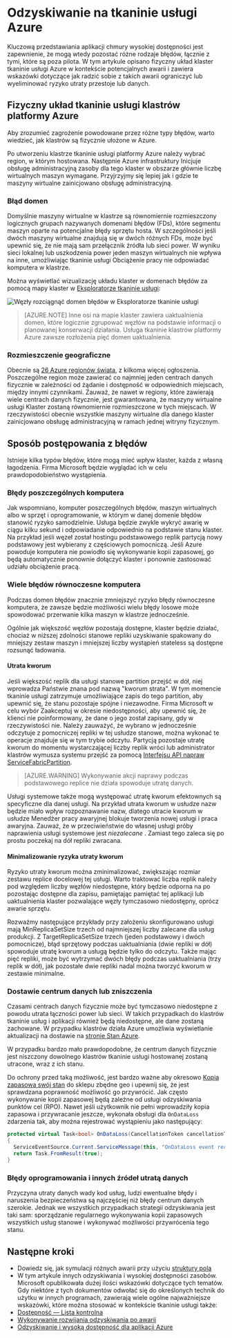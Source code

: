 <properties
   pageTitle="Azure awarii usługi tkaninie | Microsoft Azure"
   description="Azure tkaninie usługa oferuje możliwości należy postępować z wszystkich typów awarii. W tym artykule opisano typy awarii, które mogą wystąpić i jak postępować z nimi."
   services="service-fabric"
   documentationCenter=".net"
   authors="seanmck"
   manager="timlt"
   editor=""/>

<tags
   ms.service="service-fabric"
   ms.devlang="dotNet"
   ms.topic="article"
   ms.tgt_pltfrm="NA"
   ms.workload="NA"
   ms.date="08/10/2016"
   ms.author="seanmck"/>

# <a name="disaster-recovery-in-azure-service-fabric"></a>Odzyskiwanie na tkaninie usługi Azure

Kluczową przedstawiania aplikacji chmury wysokiej dostępności jest zapewnienie, że mogą wtedy pozostać różne rodzaje błędów, łącznie z tymi, które są poza pilota. W tym artykule opisano fizyczny układ klaster tkaninie usługi Azure w kontekście potencjalnych awarii i zawiera wskazówki dotyczące jak radzić sobie z takich awarii ograniczyć lub wyeliminować ryzyko utraty przestoje lub danych.

## <a name="physical-layout-of-service-fabric-clusters-in-azure"></a>Fizyczny układ tkaninie usługi klastrów platformy Azure

Aby zrozumieć zagrożenie powodowane przez różne typy błędów, warto wiedzieć, jak klastrów są fizycznie ułożone w Azure.

Po utworzeniu klastrze tkaninie usługi platformy Azure należy wybrać region, w którym hostowana. Następnie Azure infrastruktury Inicjuje obsługę administracyjną zasoby dla tego klaster w obszarze głównie liczbę wirtualnych maszyn wymagane. Przyjrzyjmy się lepiej jak i gdzie te maszyny wirtualne zainicjowano obsługę administracyjną.

### <a name="fault-domains"></a>Błąd domen

Domyślnie maszyny wirtualne w klastrze są równomiernie rozmieszczony logicznych grupach nazywanych domenami błędów (FDs), które segmentu maszyn oparte na potencjalne błędy sprzętu hosta. W szczególności jeśli dwóch maszyny wirtualne znajdują się w dwóch różnych FDs, może być upewnić się, że nie mają sam przełącznik źródła lub sieci power. W wyniku sieci lokalnej lub uszkodzenia power jeden maszyn wirtualnych nie wpływa na inne, umożliwiając tkaninie usługi Obciążenie pracy nie odpowiadać komputera w klastrze.

Można wyświetlać wizualizację układu klaster w domenach błędów za pomocą mapy klaster w [Eksploratorze tkaninie usługi](service-fabric-visualizing-your-cluster.md):

![Węzły rozciągnąć domen błędów w Eksploratorze tkaninie usługi][sfx-cluster-map]

>[AZURE.NOTE] Inne osi na mapie klaster zawiera uaktualnienia domen, które logicznie zgrupować węzłów na podstawie informacji o planowanej konserwacji działania. Usługa tkaninie klastrów platformy Azure zawsze rozłożenia pięć domen uaktualnienia.

### <a name="geographic-distribution"></a>Rozmieszczenie geograficzne

Obecnie są [26 Azure regionów świata][azure-regions], z kilkoma więcej ogłoszenia. Poszczególne region może zawierać co najmniej jeden centrach danych fizycznie w zależności od żądanie i dostępność w odpowiednich miejscach, między innymi czynnikami. Zauważ, że nawet w regiony, które zawierają wiele centrach danych fizycznie, jest gwarantowana, że maszyny wirtualne usługi Klaster zostaną równomiernie rozmieszczone w tych miejscach. W rzeczywistości obecnie wszystkie maszyny wirtualne dla danego klaster zainicjowano obsługę administracyjną w ramach jednej witryny fizycznym.

## <a name="dealing-with-failures"></a>Sposób postępowania z błędów

Istnieje kilka typów błędów, które mogą mieć wpływ klaster, każda z własną łagodzenia. Firma Microsoft będzie wyglądać ich w celu prawdopodobieństwo wystąpienia.

### <a name="individual-machine-failures"></a>Błędy poszczególnych komputera

Jak wspomniano, komputer poszczególnych błędów, maszyn wirtualnych albo w sprzęt i oprogramowanie, w którym w danej domenie błędów stanowić ryzyko samodzielnie. Usługa będzie zwykle wykryć awarię w ciągu kilku sekund i odpowiadanie odpowiednio na podstawie stanu klaster. Na przykład jeśli węzeł został hostingu podstawowego replik partycją nowy podstawowy jest wybierany z częściowych pomocniczą. Jeśli Azure powoduje komputera nie powiodło się wykonywanie kopii zapasowej, go będą automatycznie ponownie dołączyć klaster i ponownie zastosować udziału obciążenie pracą.

### <a name="multiple-concurrent-machine-failures"></a>Wiele błędów równoczesne komputera

Podczas domen błędów znacznie zmniejszyć ryzyko błędy równoczesne komputera, że zawsze będzie możliwości wielu błędy losowe może spowodować przerwanie kilka maszyn w klastrze jednocześnie.

Ogólnie jak większość węzłów pozostają dostępne, klaster będzie działać, chociaż w niższej zdolności stanowe repliki uzyskiwanie spakowany do mniejszy zestaw maszyn i mniejszej liczby wystąpień stateless są dostępne rozsunąć ładowania.

#### <a name="quorum-loss"></a>Utrata kworum

Jeśli większość replik dla usługi stanowe partition przejść w dół, niej wprowadza Państwie znana pod nazwą "kworum strata". W tym momencie tkaninie usługi zatrzymuje umożliwiające zapis do tego partition, aby upewnić się, że stanu pozostaje spójne i niezawodne. Firma Microsoft w celu wybór Zaakceptuj w okresie niedostępności, aby upewnić się, że klienci nie poinformowany, że dane o jego został zapisany, gdy w rzeczywistości nie. Należy zauważyć, że wybrano w jednocześnie odczytuje z pomocniczej repliki w tej usłudze stanowe, można wykonać te operacje znajduje się w tym trybie odczytu. Partycją pozostaje utratę kworum do momentu wystarczającej liczby replik wróci lub administrator klastrów wymusza systemu przejść za pomocą [Interfejsu API napraw ServiceFabricPartition][repair-partition-ps].

>[AZURE.WARNING] Wykonywanie akcji naprawy podczas podstawowego replice nie działa spowoduje utratę danych.

Usługi systemowe także mogą występować utratę kworum efektownych są specyficzne dla danej usługi. Na przykład utrata kworum w usłudze nazw będzie miało wpływ rozpoznawanie nazw, dlatego utracie kworum w usłudze Menedżer pracy awaryjnej blokuje tworzenia nowej usługi i praca awaryjna. Zauważ, że w przeciwieństwie do własnej usługi próby naprawienia usługi systemowe jest *niezalecane* . Zamiast tego zaleca się po prostu poczekaj na dół repliki zwracana.

#### <a name="minimizing-the-risk-of-quorum-loss"></a>Minimalizowanie ryzyka utraty kworum

Ryzyko utraty kworum można zminimalizować, zwiększając rozmiar zestawu replice docelowej tej usługi. Warto traktować liczba replik należy pod względem liczby węzłów niedostępne, który będzie odporna na po pozostając dostępne dla zapisu, pamiętając pamiętać tej aplikacji lub uaktualnienia klaster pozwalające węzły tymczasowo niedostępny, oprócz awarie sprzętu.

Rozważmy następujące przykłady przy założeniu skonfigurowano usługi mają MinReplicaSetSize trzech od najmniejszej liczby zalecane dla usług produkcji. Z TargetReplicaSetSize trzech (jeden podstawowy i dwóch pomocnicze), błąd sprzętowy podczas uaktualniania (dwie repliki w dół) spowoduje utratę kworum a usługą będzie tylko do odczytu. Także mając pięć repliki, może być wytrzymać dwóch błędy podczas uaktualniania (trzy replik w dół), jak pozostałe dwie repliki nadal można tworzyć kworum w zestawie minimalne.

### <a name="data-center-outages-or-destruction"></a>Dostawie centrum danych lub zniszczenia

Czasami centrach danych fizycznie może być tymczasowo niedostępne z powodu utrata łączności power lub sieci. W takich przypadkach do klastrów tkaninie usług i aplikacji również będą niedostępne, ale dane zostaną zachowane. W przypadku klastrów działa Azure umożliwia wyświetlanie aktualizacji na dostawie na [stronie Stan Azure][azure-status-dashboard].

W przypadku bardzo mało prawdopodobne, że centrum danych fizycznie jest niszczony dowolnego klastrów tkaninie usługi hostowanej zostaną utracone, wraz z ich stanu.

Do ochrony przed taką możliwość, jest bardzo ważne aby okresowo [Kopia zapasowa swój stan](service-fabric-reliable-services-backup-restore.md) do sklepu zbędne geo i upewnij się, że jest sprawdzana poprawność możliwość go przywrócić. Jak często wykonywanie kopii zapasowej będą zależne od usługi odzyskiwania punktów cel (RPO). Nawet jeśli użytkownik nie pełni wprowadziły kopia zapasowa i przywracanie jeszcze, wykonała obsługi dla `OnDataLoss` zdarzenia tak, aby można rejestrować wystąpieniu jako następujący:

```c#
protected virtual Task<bool> OnDataLoss(CancellationToken cancellationToken)
{
  ServiceEventSource.Current.ServiceMessage(this, "OnDataLoss event received.");
  return Task.FromResult(true);
}
```


### <a name="software-failures-and-other-sources-of-data-loss"></a>Błędy oprogramowania i innych źródeł utratą danych

Przyczyna utraty danych wady kod usług, ludzi ewentualne błędy i naruszenia bezpieczeństwa są najczęściej niż błędy centrum danych szerokie. Jednak we wszystkich przypadkach strategii odzyskiwania jest taki sam: sporządzanie regularnego wykonywania kopii zapasowych wszystkich usług stanowe i wykonywać możliwości przywrócenia tego stanu.

## <a name="next-steps"></a>Następne kroki

- Dowiedz się, jak symulacji różnych awarii przy użyciu [struktury pola](service-fabric-testability-overview.md)
- W tym artykule innych odzyskiwania i wysokiej dostępności zasobów. Microsoft opublikowała dużej ilości wskazówki dotyczące tych tematów. Gdy niektóre z tych dokumentów odwołać się do określonych technik do użytku w innych programach, zawierają wiele ogólne najważniejsze wskazówki, które można stosować w kontekście tkaninie usługi także:
 - [Dostępność — Lista kontrolna](../best-practices-availability-checklist.md)
 - [Wykonywanie rozwijania odzyskiwania po awarii](../sql-database/sql-database-disaster-recovery-drills.md)
 - [Odzyskiwanie i wysoką dostępność dla aplikacji Azure][dr-ha-guide]


<!-- External links -->

[repair-partition-ps]: https://msdn.microsoft.com/library/mt163522.aspx
[azure-status-dashboard]:https://azure.microsoft.com/status/
[azure-regions]: https://azure.microsoft.com/regions/
[dr-ha-guide]: https://msdn.microsoft.com/library/azure/dn251004.aspx


<!-- Images -->

[sfx-cluster-map]: ./media/service-fabric-disaster-recovery/sfx-clustermap.png
